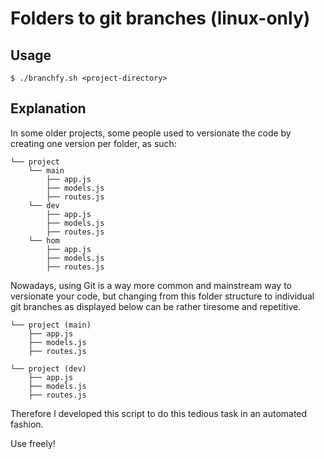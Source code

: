 # Folders to git branches (linux-only)

## Usage

```$ ./branchfy.sh <project-directory>```

## Explanation

In some older projects, some people used to versionate the code by creating one version per folder, as such:

```
└── project
    └── main
        ├── app.js
        ├── models.js
        ├── routes.js
    └── dev
        ├── app.js
        ├── models.js
        ├── routes.js
    └── hom
        ├── app.js
        ├── models.js
        ├── routes.js
```

Nowadays, using Git is a way more common and mainstream way to versionate your code, but changing from this folder structure to individual git branches as displayed below can be rather tiresome and repetitive.

```
└── project (main)
    ├── app.js
    ├── models.js
    ├── routes.js
```

```
└── project (dev)
    ├── app.js
    ├── models.js
    ├── routes.js
```
Therefore I developed this script to do this tedious task in an automated fashion.

Use freely!

